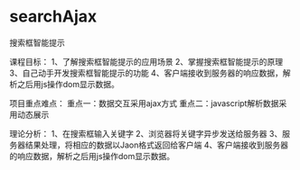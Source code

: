 # searchAjax
搜索框智能提示

课程目标：
 1、了解搜索框智能提示的应用场景
 2、掌握搜索框智能提示的原理
 3、自己动手开发搜索框智能提示的功能
 4、客户端接收到服务器的响应数据，解析之后用js操作dom显示数据。



项目重点难点：
重点一：数据交互采用ajax方式
重点二：javascript解析数据采用动态展示



理论分析：
 1、在搜索框输入关键字
 2、浏览器将关键字异步发送给服务器
 3、服务器结果处理，将相应的数据以Jaon格式返回给客户端
 4、客户端接收到服务器的响应数据，解析之后用js操作dom显示数据。
